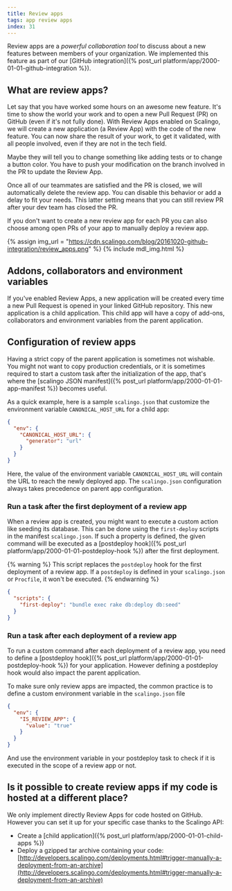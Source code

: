 ```yaml
---
title: Review apps
tags: app review apps
index: 31
---
```


Review apps are a *powerful collaboration tool* to discuss about a new features
between members of your organization. We implemented this feature as part of
our [GitHub integration]({% post_url platform/app/2000-01-01-github-integration
%}).

## What are review apps?

Let say that you have worked some hours on an awesome new feature. It's time to
show the world your work and to open a new Pull Request (PR) on GitHub (even if
it's not fully done). With Review Apps enabled on Scalingo, we will create a
new application (a Review App) with the code of the new feature. You can now
share the result of your work, to get it validated, with all people
involved, even if they are not in the tech field.

Maybe they will tell you to change something like adding tests or to change a
button color. You have to push your modification on the branch involved in
the PR to update the Review App.

Once all of our teammates are satisfied and the PR is closed, we will
automatically delete the review app. You can disable this behavior or add a
delay to fit your needs. This latter setting means that you can still review PR
after your dev team has closed the PR.

If you don't want to create a new review app for each PR you can also choose
among open PRs of your app to manually deploy a review app.

{% assign img_url = "https://cdn.scalingo.com/blog/20161020-github-integration/review_apps.png" %}
{% include mdl_img.html %}

## Addons, collaborators and environment variables

If you've enabled Review Apps, a new application will be created every time a
new Pull Request is opened in your linked GitHub repository. This new
application is a child application. This child app will have a copy of add-ons,
collaborators and environment variables from the parent application.

## Configuration of review apps

Having a strict copy of the parent application is sometimes not wishable. You
might not want to copy production credentials, or it is sometimes required to
start a custom task after the initialization of the app, that's where the [scalingo
JSON manifest]({% post_url platform/app/2000-01-01-app-manifest %}) becomes useful.

As a quick example, here is a sample `scalingo.json` that customize the
environment variable `CANONICAL_HOST_URL` for a child app:

```json
{
  "env": {
    "CANONICAL_HOST_URL": {
      "generator": "url"
    }
  }
}
```

Here, the value of the environment variable `CANONICAL_HOST_URL` will contain
the URL to reach the newly deployed app. The `scalingo.json` configuration
always takes precedence on parent app configuration.

### Run a task after the first deployment of a review app

When a review app is created, you might want to execute a custom action like
seeding its database. This can be done using the `first-deploy` scripts in the
manifest `scalingo.json`. If such a property is defined, the given command will
be executed as a [postdeploy hook]({% post_url
platform/app/2000-01-01-postdeploy-hook %}) after the first deployment.

{% warning %}
This script replaces the `postdeploy` hook for the first deployment of a review app.
If a `postdeploy` is defined in your `scalingo.json` or `Procfile`, it won't be executed.
{% endwarning %}

```json
{
  "scripts": {
    "first-deploy": "bundle exec rake db:deploy db:seed"
  }
}
```

### Run a task after each deployment of a review app

To run a custom command after each deployment of a review app, you need to
define a [postdeploy hook]({% post_url platform/app/2000-01-01-postdeploy-hook
%}) for your application. However defining a postdeploy hook would also
impact the parent application.

To make sure only review apps are impacted, the common practice is to define a
custom environment variable in the `scalingo.json` file

```json
{
  "env": {
    "IS_REVIEW_APP": {
      "value": "true"
    }
  }
}
```

And use the environment variable in your postdeploy task to check if it is
executed in the scope of a review app or not.

## Is it possible to create review apps if my code is hosted at a different place?

We only implement directly Review Apps for code hosted on GitHub. However you can set it up for your
specific case thanks to the Scalingo API:

* Create a [child application]({% post_url platform/app/2000-01-01-child-apps %})
* Deploy a gzipped tar archive containing your code:
[http://developers.scalingo.com/deployments.html#trigger-manually-a-deployment-from-an-archive](http://developers.scalingo.com/deployments.html#trigger-manually-a-deployment-from-an-archive)
